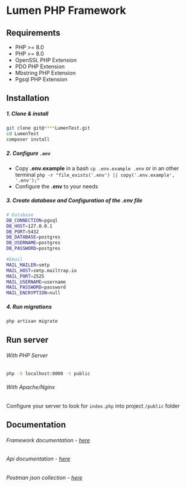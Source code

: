 # Lumen PHP Framework

## Requirements

* PHP >= 8.0
* PHP >= 8.0
* OpenSSL PHP Extension
* PDO PHP Extension
* Mbstring PHP Extension
* Pgsql PHP Extension

## Installation

##### 1. Clone & install
```bash
git clone git@****LumenTest.git
cd LumenTest
composer install
```
##### 2. Configure `.env`

* Copy **.env.example** in a bash `cp .env.example .env` or in an other terminal `php -r "file_exists('.env') || copy('.env.example', '.env');"`
* Configure the **.env** to your needs


##### 3. Create database and Configuration of the .env file
```bash
# Database
DB_CONNECTION=pgsql
DB_HOST=127.0.0.1
DB_PORT=5432
DB_DATABASE=postgres
DB_USERNAME=postgres
DB_PASSWORD=postgres

#Email
MAIL_MAILER=smtp
MAIL_HOST=smtp.mailtrap.io
MAIL_PORT=2525
MAIL_USERNAME=username
MAIL_PASSWORD=password
MAIL_ENCRYPTION=null
```
##### 4. Run migrations
```bash
php artisan migrate
```

## Run server
###### With PHP Server
```bash
php -S localhost:8000 -t public
```

###### With Apache/Nginx

Configure your server to look for `index.php` into project `/public` folder

## Documentation
###### Framework documentation - [here](https://lumen.laravel.com/docs/9.x)
###### Api documentation - [here](https://documenter.getpostman.com/view/1899601/UyxkjQye)
###### Postman json collection - [here](https://www.getpostman.com/collections/5bcc35f52808b2ed8bda)
